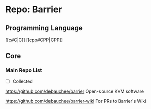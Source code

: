 # Repo: Barrier
## Programming Language
[[c#C|C]] [[cpp#CPP|CPP]] 
## Core

### Main Repo List

- [ ] Collected

https://github.com/debauchee/barrier
Open-source KVM software

https://github.com/debauchee/barrier-wiki
For PRs to Barrier's Wiki 
